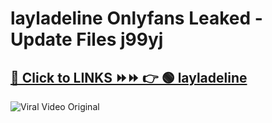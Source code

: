 
 # layladeline Onlyfans Leaked - Update Files j99yj

## <h2><a href="https://clipsfans.com/layladeline&ref=git">🔗 Click to LINKS ⏩⏩ 👉 🟢 layladeline </a></h2>

<a href="https://clipsfans.com/layladeline&ref=git" rel="nofollow" data-target="animated-image.originalLink"><img src="https://i.ibb.co.com/xMMVF88/686577567.gif" alt="Viral Video Original" style="max-width: 100%; display: inline-block;" data-target="animated-image.originalImage"></a>

